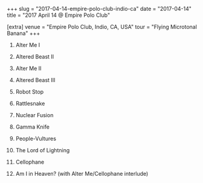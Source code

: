 +++
slug = "2017-04-14-empire-polo-club-indio-ca"
date = "2017-04-14"
title = "2017 April 14 @ Empire Polo Club"

[extra]
venue = "Empire Polo Club, Indio, CA, USA"
tour = "Flying Microtonal Banana"
+++


 1. Alter Me I

 2. Altered Beast II

 3. Alter Me II

 4. Altered Beast III

 5. Robot Stop

 6. Rattlesnake

 7. Nuclear Fusion

 8. Gamma Knife

 9. People-Vultures

10. The Lord of Lightning

11. Cellophane

12. Am I in Heaven?
    (with Alter Me/Cellophane interlude)



